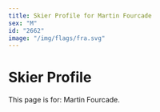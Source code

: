 ```yaml
---
title: Skier Profile for Martin Fourcade
sex: "M"
id: "2662"
image: "/img/flags/fra.svg" 
---
```


# Skier Profile

This page is for: Martin Fourcade.
    